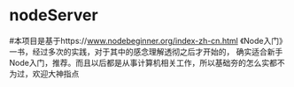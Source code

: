 # nodeServer
#本项目是基于https://www.nodebeginner.org/index-zh-cn.html
《Node入门》一书，经过多次的实践，对于其中的感念理解透彻之后才开始的，
确实适合新手Node入门，推荐。而且以后都是从事计算机相关工作，所以基础夯的怎么实都不为过，欢迎大神指点


